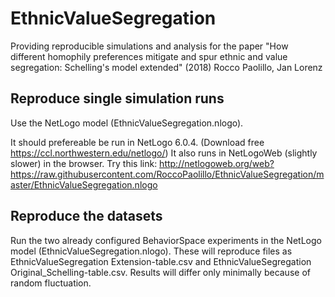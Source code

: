 # EthnicValueSegregation

Providing reproducible simulations and analysis for the paper "How different homophily preferences mitigate and spur ethnic and value segregation: Schelling's model extended" (2018)
Rocco Paolillo, Jan Lorenz

## Reproduce single simulation runs

Use the NetLogo model (EthnicValueSegregation.nlogo). 

It should prefereable be run in NetLogo 6.0.4. (Download free https://ccl.northwestern.edu/netlogo/)
It also runs in NetLogoWeb (slightly slower) in the browser. Try this link:
http://netlogoweb.org/web?https://raw.githubusercontent.com/RoccoPaolillo/EthnicValueSegregation/master/EthnicValueSegregation.nlogo

## Reproduce the datasets

Run the two already configured BehaviorSpace experiments in the NetLogo model (EthnicValueSegregation.nlogo). These will reproduce files as EthnicValueSegregation Extension-table.csv and EthnicValueSegregation Original_Schelling-table.csv. Results will differ only minimally because of random fluctuation. 
